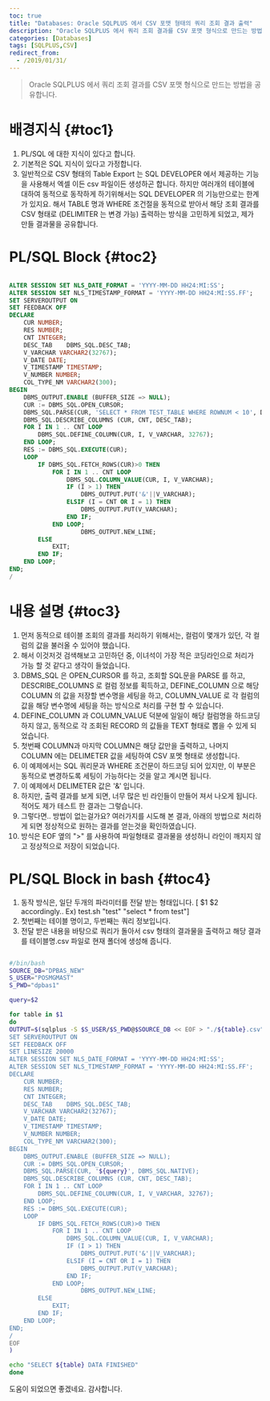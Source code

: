 ```yaml
---
toc: true
title: "Databases: Oracle SQLPLUS 에서 CSV 포맷 형태의 쿼리 조회 결과 출력"
description: "Oracle SQLPLUS 에서 쿼리 조회 결과를 CSV 포맷 형식으로 만드는 방법을 공유합니다."
categories: [Databases]
tags: [SQLPLUS,CSV]
redirect_from:
  - /2019/01/31/
---
```


> Oracle SQLPLUS 에서 쿼리 조회 결과를 CSV 포맷 형식으로 만드는 방법을 공유합니다.

# 배경지식 {#toc1}

1. PL/SQL 에 대한 지식이 있다고 합니다.
2. 기본적은 SQL 지식이 있다고 가정합니다.
3. 일반적으로 CSV 형태의 Table Export 는 SQL DEVELOPER 에서 제공하는 기능을 사용해서 엑셀 이든 csv 파일이든 생성하곤 합니다.
   하지만 여러개의 테이블에 대하여 동적으로 동작하게 하기위해서는 SQL DEVELOPER 의 기능만으로는 한계가 있지요.
   해서 TABLE 명과 WHERE 조건절을 동적으로 받아서 해당 조회 결과를 CSV 형태로 (DELIMITER 는 변경 가능) 출력하는 방식을 고민하게 되었고, 
   제가 만들 결과물을 공유합니다.

# PL/SQL Block {#toc2}

```sql

ALTER SESSION SET NLS_DATE_FORMAT = 'YYYY-MM-DD HH24:MI:SS';
ALTER SESSION SET NLS_TIMESTAMP_FORMAT = 'YYYY-MM-DD HH24:MI:SS.FF';
SET SERVEROUTPUT ON
SET FEEDBACK OFF
DECLARE
    CUR NUMBER;
    RES NUMBER;
    CNT INTEGER;
    DESC_TAB    DBMS_SQL.DESC_TAB;
    V_VARCHAR VARCHAR2(32767);
    V_DATE DATE;
    V_TIMESTAMP TIMESTAMP;
    V_NUMBER NUMBER;
    COL_TYPE_NM VARCHAR2(300);
BEGIN
    DBMS_OUTPUT.ENABLE (BUFFER_SIZE => NULL);
    CUR := DBMS_SQL.OPEN_CURSOR;
    DBMS_SQL.PARSE(CUR, 'SELECT * FROM TEST_TABLE WHERE ROWNUM < 10', DBMS_SQL.NATIVE);
    DBMS_SQL.DESCRIBE_COLUMNS (CUR, CNT, DESC_TAB);
    FOR I IN 1 .. CNT LOOP
        DBMS_SQL.DEFINE_COLUMN(CUR, I, V_VARCHAR, 32767);
    END LOOP;        
    RES := DBMS_SQL.EXECUTE(CUR);
    LOOP
        IF DBMS_SQL.FETCH_ROWS(CUR)>0 THEN 
            FOR I IN 1 .. CNT LOOP
                DBMS_SQL.COLUMN_VALUE(CUR, I, V_VARCHAR);                    
                IF (I > 1) THEN
                    DBMS_OUTPUT.PUT('&'||V_VARCHAR);
                ELSIF (I = CNT OR I = 1) THEN
                    DBMS_OUTPUT.PUT(V_VARCHAR);
                END IF;
            END LOOP;  
                    DBMS_OUTPUT.NEW_LINE;
        ELSE
            EXIT;
        END IF;
    END LOOP;
END;
/

```

# 내용 설명 {#toc3}

1. 먼저 동적으로 테이블 조회의 결과를 처리하기 위해서는, 컬럼이 몇개가 있던, 각 컬럼의 값을 불러올 수 있어야 했습니다.
2. 해서 이것저것 검색해보고 고민하던 중, 이녀석이 가장 적은 코딩라인으로 처리가 가능 할 것 같다고 생각이 들었습니다.
3. DBMS_SQL 은 OPEN_CURSOR 를 하고, 조회할 SQL문을 PARSE 를 하고, DESCRIBE_COLUMNS 로 컬럼 정보를 획득하고, 
   DEFINE_COLUMN 으로 해당 COLUMN 의 값을 저장할 변수명을 세팅을 하고, 
   COLUMN_VALUE 로 각 컬럼의 값을 해당 변수명에 세팅을 하는 방식으로 처리를 구현 할 수 있습니다.
4. DEFINE_COLUMN 과 COLUMN_VALUE 덕분에 일일이 해당 컬럼명을 하드코딩 하지 않고, 동적으로 각 조회된 RECORD 의 값들을 TEXT 형태로 뽑을 수 있게 되었습니다.
5. 첫번째 COLUMN과 마지막 COLUMN은 해당 값만을 출력하고, 나머지 COLUMN 에는 DELIMETER 값을 세팅하여 CSV 포멧 형태로 생성합니다.
6. 이 예제에서는 SQL 쿼리문과 WHERE 조건문이 하드코딩 되어 있지만, 이 부분은 동적으로 변경하도록 세팅이 가능하다는 것을 알고 계시면 됩니다.
7. 이 예제에서 DELIMETER 값은 '&' 입니다.
8. 하지만, 출력 결과를 보게 되면, 너무 많은 빈 라인들이 만들어 져서 나오게 됩니다. 적어도 제가 테스트 한 결과는 그렇습니다.
9. 그렇다면.. 방법이 없는걸가요? 여러가지를 시도해 본 결과, 아래의 방법으로 처리하게 되면 정상적으로 원하는 결과를 얻는것을 확인하였습니다.
10. 방식은 EOF 옆의 ">" 를 사용하여 파일형태로 결과물을 생성하니 라인이 깨지지 않고 정상적으로 저장이 되었습니다.

# PL/SQL Block in bash {#toc4}

1. 동작 방식은, 일단 두개의 파라미터를 전달 받는 형태입니다. [ $1 $2 accordingly.. Ex) test.sh "test" "select * from test"]
2. 첫번째는 테이블 명이고, 두번째는 쿼리 정보입니다.
3. 전달 받은 내용을 바탕으로 쿼리가 돌아서 csv 형태의 결과물을 출력하고 해당 결과를 테이블명.csv 파일로 현재 폴더에 생성해 줍니다. 

```bash

#/bin/bash
SOURCE_DB="DPBAS_NEW"
S_USER="POSMGMAST"
S_PWD="dpbas1"

query=$2

for table in $1
do
OUTPUT=$(sqlplus -S $S_USER/$S_PWD@$SOURCE_DB << EOF > "./${table}.csv"
SET SERVEROUTPUT ON
SET FEEDBACK OFF
SET LINESIZE 20000
ALTER SESSION SET NLS_DATE_FORMAT = 'YYYY-MM-DD HH24:MI:SS';
ALTER SESSION SET NLS_TIMESTAMP_FORMAT = 'YYYY-MM-DD HH24:MI:SS.FF';
DECLARE
    CUR NUMBER;
    RES NUMBER;
    CNT INTEGER;
    DESC_TAB    DBMS_SQL.DESC_TAB;
    V_VARCHAR VARCHAR2(32767);
    V_DATE DATE;
    V_TIMESTAMP TIMESTAMP;
    V_NUMBER NUMBER;
    COL_TYPE_NM VARCHAR2(300);
BEGIN
    DBMS_OUTPUT.ENABLE (BUFFER_SIZE => NULL);
    CUR := DBMS_SQL.OPEN_CURSOR;
    DBMS_SQL.PARSE(CUR, '${query}', DBMS_SQL.NATIVE);
    DBMS_SQL.DESCRIBE_COLUMNS (CUR, CNT, DESC_TAB);
    FOR I IN 1 .. CNT LOOP
        DBMS_SQL.DEFINE_COLUMN(CUR, I, V_VARCHAR, 32767);
    END LOOP;        
    RES := DBMS_SQL.EXECUTE(CUR);
    LOOP
        IF DBMS_SQL.FETCH_ROWS(CUR)>0 THEN 
            FOR I IN 1 .. CNT LOOP
                DBMS_SQL.COLUMN_VALUE(CUR, I, V_VARCHAR);                    
                IF (I > 1) THEN
                    DBMS_OUTPUT.PUT('&'||V_VARCHAR);
                ELSIF (I = CNT OR I = 1) THEN
                    DBMS_OUTPUT.PUT(V_VARCHAR);
                END IF;
            END LOOP;  
                    DBMS_OUTPUT.NEW_LINE;
        ELSE
            EXIT;
        END IF;
    END LOOP;
END;
/
EOF
)

echo "SELECT ${table} DATA FINISHED"
done

```

도움이 되었으면 좋겠네요. 감사합니다.

[^1]: This is a footnote.

[kramdown]: https://kramdown.gettalong.org/
[My Blog]: https://marindie.github.io